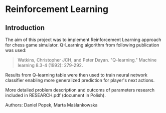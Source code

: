 # Reinforcement Learning 

## Introduction

The aim of this project was to implement Reinforcement Learning approach for chess game simulator. Q-Learning algorithm from following publication was used:

> Watkins, Christopher JCH, and Peter Dayan. "Q-learning." Machine learning 8.3-4 (1992): 279-292. 

Results from Q-learning table were then used to train neural network classifier enabling more generalized prediction for player's next actions. 

More detailed problem description and outcoms of parameters research included in RESEARCH.pdf (document in Polish). 

Authors: Daniel Popek, Marta Maślankowska  



